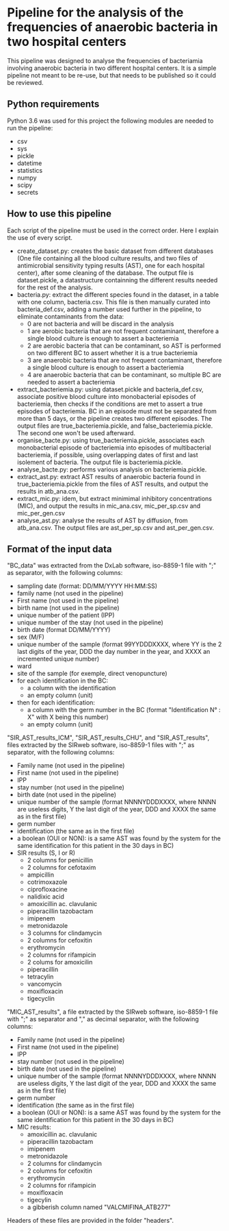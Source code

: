 # Pipeline for the analysis of the frequencies of anaerobic bacteria in two hospital centers

This pipeline was designed to analyse the frequencies of bacteriamia involving anaerobic bacteria in two different hospital centers. It is a simple pipeline not meant to be re-use, but that needs to be published so it could be reviewed.

## Python requirements

Python 3.6 was used for this project
the following modules are needed to run the pipeline:
- csv
- sys
- pickle
- datetime
- statistics
- numpy
- scipy
- secrets

## How to use this pipeline
Each script of the pipeline must be used in the correct order. Here I explain the use of every script.

- create_dataset.py: creates the basic dataset from different databases (One file containing all the blood culture results, and two files of antimicrobial sensitivity typing results (AST), one for each hospital center), after some cleaning of the database. The output file is dataset.pickle, a datastructure containning the different results needed for the rest of the analysis.
- bacteria.py: extract the different species found in the dataset, in a table with one column, bacteria.csv. This file is then manually curated into bacteria_def.csv, adding a number used further in the pipeline, to eliminate contaminants from the data:
  - 0 are not bacteria and will be discard in the analysis
  - 1 are aerobic bacteria that are not frequent contaminant, therefore a single blood culture is enough to assert a bacteriemia
  - 2 are aerobic bacteria that can be contaminant, so AST is performed on two different BC to assert whether it is a true bacteriemia
  - 3 are anaerobic bacteria that are not frequent contaminant, therefore a single blood culture is enough to assert a bacteriemia
  - 4 are anaerobic bacteria that can be contaminant, so multiple BC are needed to assert a bacteriemia
- extract_bacteriemia.py: using dataset.pickle and bacteria_def.csv, associate positive blood culture into monobacterial episodes of bacteriemia, then checks if the conditions are met to assert a true episodes of bacteriemia. BC in an episode must not be separated from more than 5 days, or the pipeline creates two different episodes. The output files are true_bacteriemia.pickle, and false_bacteriemia.pickle. The second one won't be used afterward.
- organise_bacte.py: using true_bacteriemia.pickle, associates each monobacterial episode of bacteriemia into episodes of multibacterial bacteriemia, if possible, using overlapping dates of first and last isolement of bacteria. The output file is bacteriemia.pickle.
- analyse_bacte.py: performs various analysis on bacteriemia.pickle.
- extract_ast.py: extract AST results of anaerobic bacteria found in true_bacteriemia.pickle from the files of AST results, and output the results in atb_ana.csv.
- extract_mic.py: idem, but extract minimimal inhibitory concentrations (MIC), and output the results in mic_ana.csv, mic_per_sp.csv and mic_per_gen.csv
- analyse_ast.py: analyse the results of AST by diffusion, from atb_ana.csv. The output files are ast_per_sp.csv and ast_per_gen.csv.

## Format of the input data
"BC_data" was extracted from the DxLab software, iso-8859-1 file with ";" as separator, with the following columns:
- sampling date (format: DD/MM/YYYY HH:MM:SS)
- family name (not used in the pipeline)
- First name (not used in the pipeline)
- birth name (not used in the pipeline)
- unique number of the patient (IPP)
- unique number of the stay (not used in the pipeline)
- birth date (format DD/MM/YYYY)
- sex (M/F)
- unique number of the sample (format 99YYDDDXXXX, where YY is the 2 last digits of the year, DDD the day number in the year, and XXXX an incremented unique number)
- ward
- site of the sample (for exemple, direct venopuncture)
- for each identification in the BC:
  - a column with the identification
  - an empty column (unit)
- then for each identification:
  - a column with the germ number in the BC (format "Identification N° : X" with X being this number)
  - an empty column (unit)

"SIR_AST_results_ICM", "SIR_AST_results_CHU", and "SIR_AST_results", files extracted by the SIRweb software, iso-8859-1 files with ";" as separator, with the following columns:
- Family name (not used in the pipeline)
- First name (not used in the pipeline)
- IPP
- stay number (not used in the pipeline)
- birth date (not used in the pipeline)
- unique number of the sample (format NNNNYDDDXXXX, where NNNN are useless digits, Y the last digit of the year, DDD and XXXX the same as in the first file) 
- germ number
- identification (the same as in the first file)
- a boolean (OUI or NON): is a same AST was found by the system for the same identification for this patient in the 30 days in BC)
- SIR results (S, I or R)
  - 2 columns for penicillin
  - 2 columns for cefotaxim
  - ampicillin
  - cotrimoxazole
  - ciprofloxacine
  - nalidixic acid
  - amoxicillin ac. clavulanic
  - piperacillin tazobactam
  - imipenem
  - metronidazole
  - 3 columns for clindamycin
  - 2 columns for cefoxitin
  - erythromycin
  - 2 columns for rifampicin
  - 2 colums for amoxicilin
  - piperacillin
  - tetracylin
  - vancomycin
  - moxifloxacin
  - tigecyclin

"MIC_AST_results", a file extracted by the SIRweb software, iso-8859-1 file with ";" as separator and "," as decimal separator, with the following columns:
- Family name (not used in the pipeline)
- First name (not used in the pipeline)
- IPP
- stay number (not used in the pipeline)
- birth date (not used in the pipeline)
- unique number of the sample (format NNNNYDDDXXXX, where NNNN are useless digits, Y the last digit of the year, DDD and XXXX the same as in the first file) 
- germ number
- identification (the same as in the first file)
- a boolean (OUI or NON): is a same AST was found by the system for the same identification for this patient in the 30 days in BC)
- MIC results:
  - amoxicillin ac. clavulanic
  - piperacillin tazobactam
  - imipenem
  - metronidazole
  - 2 columns for clindamycin
  - 2 columns for cefoxitin
  - erythromycin
  - 2 columns for rifampicin
  - moxifloxacin
  - tigecylin
  - a gibberish column named "VALCMIFINA_ATB277"
  
Headers of these files are provided in the folder "headers".
